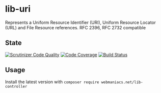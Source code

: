# lib-uri
Represents a Uniform Resource Identifier (URI), Uniform Resource Locator (URL) and File Resource references. RFC 2396, RFC 2732 compatible

State
-----
[![Scrutinizer Code Quality](https://scrutinizer-ci.com/g/webmaniacs-net/lib-uri/badges/quality-score.png?b=master)](https://scrutinizer-ci.com/g/webmaniacs-net/lib-uri/?branch=master)
[![Code Coverage](https://scrutinizer-ci.com/g/webmaniacs-net/lib-uri/badges/coverage.png?b=master)](https://scrutinizer-ci.com/g/webmaniacs-net/lib-uri/?branch=master)
[![Build Status](https://scrutinizer-ci.com/g/webmaniacs-net/lib-uri/badges/build.png?b=master)](https://scrutinizer-ci.com/g/webmaniacs-net/lib-uri/build-status/master)

Usage
-----

Install the latest version with `composer require webmaniacs.net/lib-controller`

